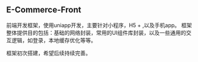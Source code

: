 ## E-Commerce-Front 

前端开发框架，使用uniapp开发，主要针对小程序，H5 + ,以及手机app。 框架整体提供目的包括：基础的网络封装，常用的UI组件库封装，以及一些通用的交互逻辑，如登录，本地缓存优化等等。

框架初次搭建，希望后续持续完善。